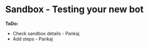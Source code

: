 # Sandbox - Testing your new bot



**ToDo:**

* Check sandbox details - Pankaj
* Add steps - Pankaj
